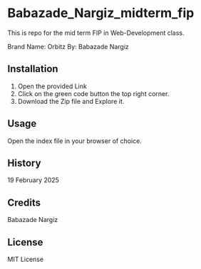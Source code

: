 # Babazade_Nargiz_midterm_fip
This is repo for the mid term FIP in Web-Development class.


Brand Name: Orbitz
By: Babazade Nargiz

## Installation

1. Open the provided Link
2. Click on the green code button the top right corner.
3. Download the Zip file and Explore it.

## Usage

Open the index file in your browser of choice.


## History

19 February 2025

## Credits

Babazade Nargiz

## License

MIT License


